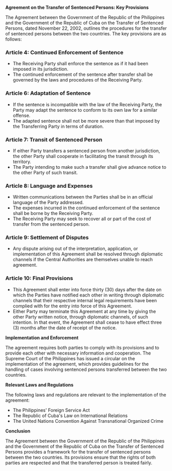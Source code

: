 **Agreement on the Transfer of Sentenced Persons: Key Provisions**

The Agreement between the Government of the Republic of the Philippines and the Government of the Republic of Cuba on the Transfer of Sentenced Persons, dated November 22, 2002, outlines the procedures for the transfer of sentenced persons between the two countries. The key provisions are as follows:

### Article 4: Continued Enforcement of Sentence

*   The Receiving Party shall enforce the sentence as if it had been imposed in its jurisdiction.
*   The continued enforcement of the sentence after transfer shall be governed by the laws and procedures of the Receiving Party.

### Article 6: Adaptation of Sentence

*   If the sentence is incompatible with the law of the Receiving Party, the Party may adapt the sentence to conform to its own law for a similar offense.
*   The adapted sentence shall not be more severe than that imposed by the Transferring Party in terms of duration.

### Article 7: Transit of Sentenced Person

*   If either Party transfers a sentenced person from another jurisdiction, the other Party shall cooperate in facilitating the transit through its territory.
*   The Party intending to make such a transfer shall give advance notice to the other Party of such transit.

### Article 8: Language and Expenses

*   Written communications between the Parties shall be in an official language of the Party addressed.
*   The expenses incurred in the continued enforcement of the sentence shall be borne by the Receiving Party.
*   The Receiving Party may seek to recover all or part of the cost of transfer from the sentenced person.

### Article 9: Settlement of Disputes

*   Any dispute arising out of the interpretation, application, or implementation of this Agreement shall be resolved through diplomatic channels if the Central Authorities are themselves unable to reach agreement.

### Article 10: Final Provisions

*   This Agreement shall enter into force thirty (30) days after the date on which the Parties have notified each other in writing through diplomatic channels that their respective internal legal requirements have been complied with for the entry into force of this Agreement.
*   Either Party may terminate this Agreement at any time by giving the other Party written notice, through diplomatic channels, of such intention. In that event, the Agreement shall cease to have effect three (3) months after the date of receipt of the notice.

**Implementation and Enforcement**

The agreement requires both parties to comply with its provisions and to provide each other with necessary information and cooperation. The Supreme Court of the Philippines has issued a circular on the implementation of the agreement, which provides guidelines for the handling of cases involving sentenced persons transferred between the two countries.

**Relevant Laws and Regulations**

The following laws and regulations are relevant to the implementation of the agreement:

*   The Philippines' Foreign Service Act
*   The Republic of Cuba's Law on International Relations
*   The United Nations Convention Against Transnational Organized Crime

**Conclusion**

The Agreement between the Government of the Republic of the Philippines and the Government of the Republic of Cuba on the Transfer of Sentenced Persons provides a framework for the transfer of sentenced persons between the two countries. Its provisions ensure that the rights of both parties are respected and that the transferred person is treated fairly.